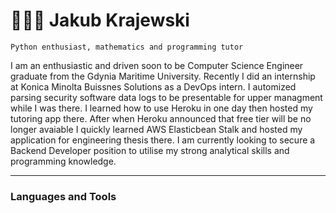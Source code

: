 <link rel="stylesheet" href="https://cdn.jsdelivr.net/gh/devicons/devicon@v2.15.1/devicon.min.css">
<style>
  .lan-tools {
    font-size:40px; 
    padding-right:10px;
  }
</style>


# 👨🏻‍💻 Jakub Krajewski

`Python enthusiast, mathematics and programming tutor` 

I am an enthusiastic and driven soon to be Computer Science Engineer graduate from the Gdynia Maritime University. Recently I did an internship at Konica Minolta Buissnes Solutions as a DevOps intern. I automized parsing security software data logs to be presentable for upper managment while I was there. I learned how to use Heroku in one day then hosted my tutoring app there. After when Heroku announced that free tier will be no longer avaiable I quickly learned AWS Elasticbean Stalk and hosted my application for engineering thesis there. I am currently looking to secure a Backend Developer position to utilise my strong analytical skills and programming knowledge. 


---

### Languages and Tools
<i class="lan-tools devicon-python-plain colored"></i>
<i class="lan-tools devicon-javascript-plain colored"></i>
<i class="lan-tools devicon-django-plain"></i>
<i class="lan-tools devicon-flask-original"></i>
<i class="lan-tools devicon-mysql-plain colored"></i>
<i class="lan-tools devicon-postgresql colored"></i>
<i class="lan-tools devicon-redis-plain colored"></i>
<i class="lan-tools devicon-git-plain colored"></i>
<i class="lan-tools devicon-amazonwebservices-original colored"></i>
<i class="lan-tools devicon-docker-plain colored"></i>
<i class="lan-tools devicon-linux-plain colored"></i>
#



